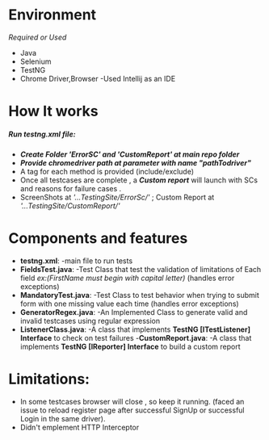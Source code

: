 # Environment
*Required or Used*
  - Java 
  - Selenium 
  - TestNG
  - Chrome Driver,Browser
        -Used Intellij as an IDE

# How It works
##### Run testng.xml file:
  - ***Create Folder 'ErrorSC' and 'CustomReport' at main repo folder***
  - ***Provide chromedriver path at parameter with name "pathTodriver"***
  - A tag for each method is provided (include/exclude)
  - Once all testcases are complete , a ***Custom report***  will launch with SCs and reasons for failure cases .
  - ScreenShots at  *'...TestingSite/ErrorSc/'* ; Custom Report at *'...TestingSite/CustomReport/'*
  
# Components and features
- **testng.xml**:
    -main file to run tests
- **FieldsTest.java**:
   -Test Class that test the validation of limitations of Each field  *ex:(FirstName must begin with capital letter)* (handles error exceptions)
- **MandatoryTest.java**:
    -Test Class to test behavior when trying to submit form with one missing value each time (handles error exceptions)
- **GeneratorRegex.java**:
    -An Implemented Class to generate valid and invalid testcases using regular expression
- **ListenerClass.java**:
    -A class that implements **TestNG [ITestListener] Interface** to check on test failures
-**CustomReport.java**:
    -A class that implements **TestNG [IReporter] Interface** to build a custom report

# Limitations:
- In some testcases browser will close , so keep it running. (faced an issue to reload register page after successful SignUp or successful Login in the same driver).
- Didn't emplement HTTP Interceptor
